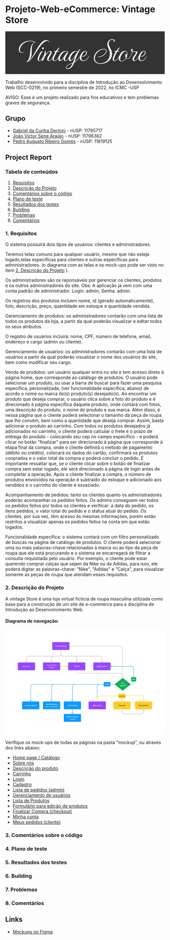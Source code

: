 # Projeto-Web-eCommerce: Vintage Store

![logo vintage store](/extra/logovintage.png "vintage logo")

Trabalho desenvolvido para a disciplina de Introdução ao Desenvolvimento Web (SCC-0219), no primeiro semestre  de 2022, no ICMC -USP

AVISO: Esse é um projeto realizado para fins educativos e tem problemas graves de segurança.

## Grupo
 * [Gabriel da Cunha Dertoni](https://github.com/GabrielDertoni) - nUSP: 11795717
 * [João Victor Sene Araújo](https://github.com/JoaoVSene) - nUSP: 11796382
 * [Pedro Augusto Ribeiro Gomes](https://github.com/pedroaurgomes) - nUSP: 11819125

## Project Report

### Tabela de conteúdos

1. [Requisitos](#1-requisitos)
2. [Descrição do Projeto](#2-descrição-do-projeto)
3. [Comentários sobre o código](#3-comentários-sobre-o-código)
4. [Plano de teste](#4-plano-de-teste)
5. [Resultados dos testes](#5-resultados-dos-testes)
6. [Building](#6-building)
7. [Problemas](#7-problemas)
8. [Comentários](#8-comentários)


### 1. Requisitos
O sistema possuirá dois tipos de usuários: clientes e administradores.

Teremos telas comuns para qualquer usuário, mesmo que não esteja logado,telas específicas para clientes e outras específicas para administradores.
(o diagrama com as telas e os mock-ups pode ser visto no item [2. Descrição do Projeto](#2-descrição-do-projeto) ).

Os administradores são os reponsáveis por gerenciar os clientes, produtos e os outros administradores do site.
  Obs: A aplicação já vem com uma conta padrão de administrador. Login: admin, Senha: admin.

Os registros dos produtos incluem nome, id (gerado automaticamente), foto, descrição, preço, quantidade em estoque e quantidade vendida.

Gerenciamento de produtos: os administradores contarão com uma lista de todos os produtos da loja, a partir da qual poderão visualizar e editar todos
os seus atributos.

O registro de usuários incluirá: nome, CPF, número de telefone, email, endereço e cargo (admin ou cliente).

Gerenciamento de usuários: os administradores contarão com uma lista de usuários a partir da qual poderão visualizar o nome dos usuários do site, bem 
como modificar seu cargo.

Venda de produtos: um usuário qualquer entra no site e tem acesso direto à página home, que corresponde ao catálogo de produtos. O usuário pode 
selecionar um produto, ou usar a barra de buscar para fazer uma pesquisa específica, personalizada, (ver funcionalidade específica, abaixo) de acordo
o nome ou marca do(s) produto(s) desejado(s). Ao encontrar um produto que deseja comprar, o usuário clica sobre a foto do produto e é direcionado à 
página específica daquele produto, onde contará com fotos, uma descrição do produto, o nome do produto e sua marca. Além disso, é nessa página que o
cliente poderá selecionar o tamanho da peça de roupa que lhe convém, bem como a quantidade que deseja comprar. Assim, basta adicionar o produto ao 
carrinho.
Com todos os produtos desejados já adicionados no carrinho, o cliente poderá calcular o frete e o prazo de entrega do produto - colocando seu cep no 
campo específico - e poderá clicar no botão "finalizar" para ser direcionado à página que corresponde à etapa final da compra, onde o cliente definirá 
o método de pagamento (débito ou crédito), colocará os dados do cartão, confirmará os produtos conprados e o valor total da compra e poderá concluir o
pedido.
É importante ressaltar que, se o cliente clicar sobre o botão de finalizar compra sem estar logado, ele será direcionado à página de login antes de 
completar a operação.
Após o cliente finalizar a compra, o número de produtos envolvidos na operação é subtraído do estoque e adicionado aos vendidos e o carrinho do cliente 
é esvaziado.

Acompanhamento de pedidos: tanto os clientes quanto os administradores poderão acompanhar os pedidos feitos. Os admins conseguem ver todos os pedidos 
feitos por todos os clientes e verificar: a data do pedido, os itens pedidos, o valor total do pedido e o status atual do pedido. Os clientes, por sua
vez, têm acesso às mesmas informações, porém estão restritos a visualizar apenas os pedidos feitos na conta em que estão logados.

Funcionalidade específica: o sistema contará com um filtro personalizado de buscas na página de catálogo de produtos. O cliente poderá selecionar uma
ou mais palavras-chave relacionadas à marca ou ao tipo da peça de roupa que ele está procurando e o sistema se encarregará de filtrar a consulta 
requisitada pelo usuário. Por exemplo, o cliente pode estar querendo comprar calças que sejam da Nike ou da Adidas, para isso, ele poderá digitar as
palavras-chave: "Nike", "Adidas" e "Calça", para visualizar somente as peças de roupa que atendam esses requisitos.

### 2. Descrição do Projeto
A vintage Store é uma loja virtual fictícia de roupa masculina utilizada como base para a construção de um site de e-commerce para a disciplina de
Introdução ao Desenvolvimento Web.


#### Diagrama de navegação:

![diagrama de navegação](/extra/diagrama.png "diagrama")

Verifique os mock-ups de todas as páginas na pasta "mockup", ou através dos links abaixo:

* [Home page / Catálogo](mockup/Home_Catalogo.png)
* [Sobre nós](mockup/Sobre.png)
* [Descrição do produto](mockup/DescricaoProduto.png)
* [Carrinho](mockup/Carrinho.png)
* [Login](mockup/Login.png)
* [Cadastro](mockup/Cadastro.png)
* [Lista de pedidos (admin)](mockup/PedidosAdmin.png)
* [Gerenciamento de usuários](mockup/GerenciamentoUsuarios.png)
* [Lista de Produtos](mockup/ListaProdudtos.png)
* [Formulário para edição de produtos](mockup/FormularioProduto.png)
* [Finalizar Compra (checkout)](mockup/FinalizarCompra.png)
* [Minha conta](mockup/Minhaconta.png)
* [Meus pedidos (cliente)](mockup/Pedidos.png)


### 3. Comentários sobre o código

### 4. Plano de teste

### 5. Resultados dos testes

### 6. Building

### 7. Problemas

### 8. Comentários
 
 ## Links
  * [Mockups no Figma](https://www.figma.com/file/pkmbaQasRYcu4X9yN1edqh/Web?node-id=0%3A1)

